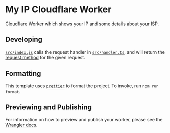 # My IP Cloudflare Worker

Cloudflare Worker which shows your IP and some details about your ISP.

## Developing

[`src/index.js`](./src/index.ts) calls the request handler in [`src/handler.ts`](./src/handler.ts), and will return the [request method][mdn-request] for the given request.

## Formatting

This template uses [`prettier`][prettier] to format the project. To invoke, run `npm run format`.

## Previewing and Publishing

For information on how to preview and publish your worker, please see the [Wrangler docs][wrangler-publish].

[mdn-request]: https://developer.mozilla.org/en-US/docs/Web/API/Request/method
[prettier]: https://prettier.io/
[wrangler-publish]: https://developers.cloudflare.com/workers/tooling/wrangler/commands/#publish
